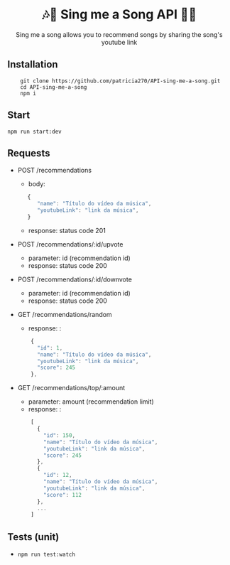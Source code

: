 <h1 align='center'>🎶🎵 Sing me a Song API 🎵🎶</h1>

<p align='center'>Sing me a song allows you to recommend songs by sharing the song's youtube link</p>

## Installation
  
        git clone https://github.com/patricia270/API-sing-me-a-song.git
        cd API-sing-me-a-song
        npm i

## Start 
`npm run start:dev`

## Requests
+ POST /recommendations
    - body: 
    ```js
       {
          "name": "Título do vídeo da música",
          "youtubeLink": "link da música",
       }
    ```
    - response: status code 201
    
+ POST /recommendations/:id/upvote
    - parameter: id (recommendation id)
    - response: status code 200
    
+ POST /recommendations/:id/downvote
    - parameter: id (recommendation id)
    - response: status code 200
    
+ GET /recommendations/random
    - response:
: 
    ```js
        {
          "id": 1,
          "name": "Título do vídeo da música",
          "youtubeLink": "link da música",
          "score": 245
        },
    ```
+ GET /recommendations/top/:amount
    - parameter: amount (recommendation limit)
    - response:
: 
    ```js
        [
          {
            "id": 150,
            "name": "Título do vídeo da música",
            "youtubeLink": "link da música",
            "score": 245
          },
          {
            "id": 12,
            "name": "Título do vídeo da música",
            "youtubeLink": "link da música",
            "score": 112
          },
          ...
        ]
    ```
## Tests (unit)
- `npm run test:watch`

 
